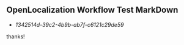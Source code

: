 ## OpenLocalization Workflow Test MarkDown
* *1342514d-39c2-4b9b-ab7f-c6121c29de59*
 
thanks!

<!--HONumber=Feb17_HO2-->


